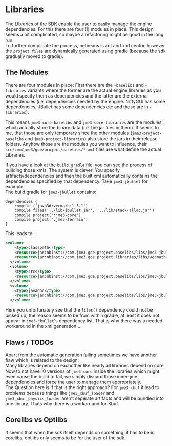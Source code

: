 # Libraries
The Libraries of the SDK enable the user to easily manage the engine dependencies. For this there are four (!) modules in place. This design seems a bit complicated, so maybe a refactoring might be good in the long run.  
To further complicate the process, netbeans is ant and xml centric however the `project files` are dynamically generated using gradle (because the sdk gradually moved to gradle).

## The Modules
There are four modules in place: First there are the `-baselibs` and `-libraries` variants where the former are the actual engine libraries as you would specify them as dependencies and the latter are the external dependencies (i.e. dependencies needed by the engine. NiftyGUI has some dependencies, JBullet has some dependencies etc and those are in `-libraries`).  

This means `jme3-core-baselibs` and `jme3-core-libraries` are the modules which actually store the binary data (i.e. the jar files in them).
It seems to me, that those are only temporary since the other modules (`jme3-project-baselibs` and `jme3-project-libraries`) also store the jars in their release folders. Anyhow those are the modules you want to influence, their `src/com/jme3/gde/project/baselibs/*.xml` files are what define the actual Libraries.  

If you have a look at the `build.gradle` file, you can see the process of building those xmls. The system is clever: You specify artifacts/dependencies and then the built xml automatically contains the dependencies specified by that dependency. Take `jme3-jbullet` for example:  
The build.gradle for `jme3-jbullet` contains:  
```
dependencies {
    compile ('java3d:vecmath:1.3.1')
    compile files('../lib/jbullet.jar', '../lib/stack-alloc.jar')
    compile project(':jme3-core')
    compile project(':jme3-terrain')
}
```

This leads to:  
```xml
<volume>
    <type>classpath</type>
    <resource>jar:nbinst://com.jme3.gde.project.baselibs/libs/jme3-jbullet-3.1.0-stable.jar!/</resource>
    <resource>jar:nbinst://com.jme3.gde.project.libraries/libs/vecmath-1.3.1.jar!/</resource>
  </volume>
  <volume>
    <type>src</type>
    <resource>jar:nbinst://com.jme3.gde.project.baselibs/libs/jme3-jbullet-3.1.0-stable-sources.jar!/</resource>
  </volume>
  <volume>
    <type>javadoc</type>
    <resource>jar:nbinst://com.jme3.gde.project.baselibs/libs/jme3-jbullet-3.1.0-stable-javadoc.jar!/</resource>
  </volume>
```

Here you unfortunately see that the `files()` dependency could not be picked up, the reason seems to be from within gradle, at least it does not appear in `jme3-jbullet`'s dependency list. That is why there was a needed workaround in the xml generation...

## Flaws / TODOs
Apart from the automatic generation failing sometimes we have another flaw which is related to the design:  
Many libraries depend on eachother like nearly all libraries depend on core.
Now to not have 10 versions of `jme3-core` inside the libraries which might even cause the build to fail, we simply discard those inner-jme dependencies and force the user to manage them appropriately.  
The Question here is if that is the right approach? For `jme3_xbuf` it lead to problems because things like `jme3_xbuf_loader` and `jme3_xbuf_physics_loader` aren't seperate artifacts and will be bundled into one library. Thats why there is a workaround for Xbuf.  

## Corelibs vs Optlibs
It seems that when the sdk itself depends on something, it has to be in corelibs, optlibs only seems to be for the user of the sdk.
